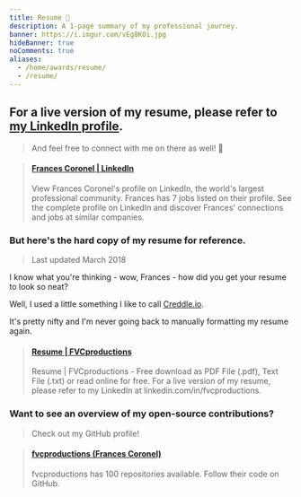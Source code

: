 ```yaml
---
title: Resume 📄️
description: A 1-page summary of my professional journey.
banner: https://i.imgur.com/vEg8KOi.jpg
hideBanner: true
noComments: true
aliases:
  - /home/awards/resume/
  - /resume/
---
```


## For a live version of my resume, please refer to [my LinkedIn profile](https://linkedin.com/in/fvcproductions).

> And feel free to connect with me on there as well! 👥️

<blockquote class="embedly-card"><h4><a href="https://www.linkedin.com/in/fvcproductions">Frances Coronel | LinkedIn</a></h4><p>View Frances Coronel's profile on LinkedIn, the world's largest professional community. Frances has 7 jobs listed on their profile. See the complete profile on LinkedIn and discover Frances' connections and jobs at similar companies.</p></blockquote>

### But here's the hard copy of my resume for reference.

> Last updated March 2018

I know what you're thinking - wow, Frances - how did you get your resume to look so neat?

Well, I used a little something I like to call [Creddle.io](https://resume.creddle.io/review/870o0jjlt23).

It's pretty nifty and I'm never going back to manually formatting my resume again.

<blockquote class="embedly-card"><h4><a href="https://www.scribd.com/document/324348340/Resume-FVCproductions">Resume | FVCproductions</a></h4><p>Resume | FVCproductions - Free download as PDF File (.pdf), Text File (.txt) or read online for free. For a live version of my resume, please refer to my LinkedIn at linkedin.com/in/fvcproductions.</p></blockquote>

### Want to see an overview of my open-source contributions?

> Check out my GitHub profile!

<blockquote class="embedly-card"><h4><a href="http://github.com/fvcproductions">fvcproductions (Frances Coronel)</a></h4><p>fvcproductions has 100 repositories available. Follow their code on GitHub.</p></blockquote>

<script async src="//cdn.embedly.com/widgets/platform.js" charset="UTF-8"></script>
